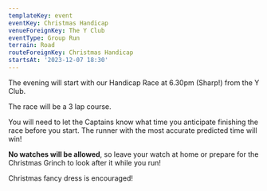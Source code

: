 ```yaml
---
templateKey: event 
eventKey: Christmas Handicap
venueForeignKey: The Y Club 
eventType: Group Run
terrain: Road 
routeForeignKey: Christmas Handicap
startsAt: '2023-12-07 18:30'
---
```

The evening will start with our Handicap Race at 6.30pm (Sharp!) from the Y Club. 

The race will be a 3 lap course. 

You will need to let the Captains know what time you anticipate finishing the race before you start. The runner with the most accurate predicted time will win! 

**No watches will be allowed**, so leave your watch at home or prepare for the Christmas Grinch to look after it while you run! 

Christmas fancy dress is encouraged!
